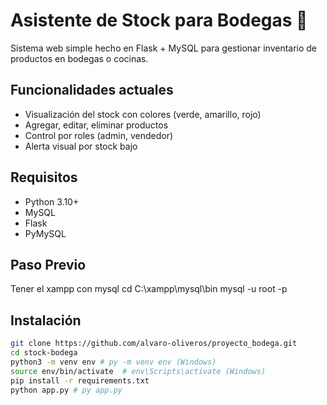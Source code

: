 # Asistente de Stock para Bodegas 🏪

Sistema web simple hecho en Flask + MySQL para gestionar inventario de productos en bodegas o cocinas.

## Funcionalidades actuales
- Visualización del stock con colores (verde, amarillo, rojo)
- Agregar, editar, eliminar productos
- Control por roles (admin, vendedor)
- Alerta visual por stock bajo

## Requisitos
- Python 3.10+
- MySQL
- Flask
- PyMySQL

## Paso Previo
Tener el xampp con mysql
cd C:\xampp\mysql\bin
mysql -u root -p

## Instalación
```bash
git clone https://github.com/alvaro-oliveros/proyecto_bodega.git
cd stock-bodega
python3 -m venv env # py -m venv env (Windows)
source env/bin/activate  # env\Scripts\activate (Windows)
pip install -r requirements.txt
python app.py # py app.py